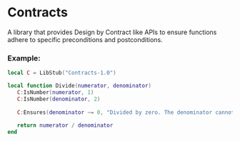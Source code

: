 # Contracts

A library that provides Design by Contract like APIs to ensure functions adhere to specific preconditions and postconditions.

### Example:

```lua
local C = LibStub("Contracts-1.0")

local function Divide(numerator, denominator)
   C:IsNumber(numerator, 1)
   C:IsNumber(denominator, 2)
   
   C:Ensures(denominator ~= 0, "Divided by zero. The denominator cannot be zero.")
   
   return numerator / denominator
end
```